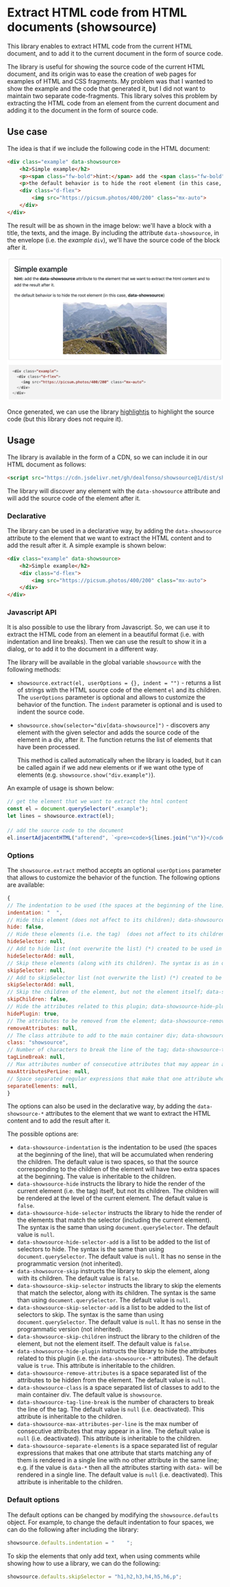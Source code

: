 # Extract HTML code from HTML documents (showsource)

This library enables to extract HTML code from the current HTML document, and to add it to the current document in the form of source code.

The library is useful for showing the source code of the current HTML document, and its origin was to ease the creation of web pages for examples of HTML and CSS fragments. My problem was that I wanted to show the example and the code that generated it, but I did not want to maintain two separate code-fragments. This library solves this problem by extracting the HTML code from an element from the current document and adding it to the document in the form of source code.

## Use case

The idea is that if we include the following code in the HTML document:

```html
<div class="example" data-showsource>
    <h2>Simple example</h2>
    <p><span class="fw-bold">hint:</span> add the <span class="fw-bold">data-showsource</span> attribute to the element that we want to extract the html content and to add the result after it.</p>
    <p>the default behavior is to hide the root element (in this case, <span class="fw-bold">data-showsource</span>)</p>
    <div class="d-flex">
        <img src="https://picsum.photos/400/200" class="mx-auto">
    </div>
</div>
```

The result will be as shown in the image below: we'll have a block with a title, the texts, and the image. By including the attribute `data-showsource`, in the envelope (i.e. the _example_ `div`), we'll have the source code of the block after it.

![Simple example](img/example.png)

Once generated, we can use the library [highlightjs](https://highlightjs.org/) to highlight the source code (but this library does not require it).

## Usage

The library is available in the form of a CDN, so we can include it in our HTML document as follows:

```html
<script src="https://cdn.jsdelivr.net/gh/dealfonso/showsource@1/dist/showsource.min.js"></script>
```

The library will discover any element with the `data-showsource` attribute and will add the source code of the element after it.

### Declarative

The library can be used in a declarative way, by adding the `data-showsource` attribute to the element that we want to extract the HTML content and to add the result after it. A simple example is shown below:

```html
<div class="example" data-showsource>
    <h2>Simple example</h2>
    <div class="d-flex">
        <img src="https://picsum.photos/400/200" class="mx-auto">
    </div>
</div>
```

### Javascript API

It is also possible to use the library from Javascript. So, we can use it to extract the HTML code from an element in a beautiful format (i.e. with indentation and line breaks). Then we can use the result to show it in a dialog, or to add it to the document in a different way.

The library will be available in the global variable `showsource` with the following methods:
- `showsource.extract(el, userOptions = {}, indent = "")` - returns a list of strings with the HTML source code of the element `el` and its children. The `userOptions` parameter is optional and allows to customize the behavior of the function. The `indent` parameter is optional and is used to indent the source code.

- `showsource.show(selector="div[data-showsource]")` - discovers any element with the given selector and adds the source code of the element in a div, after it. The function returns the list of elements that have been processed.

    This method is called automatically when the library is loaded, but it can be called again if we add new elements or if we want othe type of elements (e.g. `showsource.show("div.example")`).

An example of usage is shown below:

```javascript
// get the element that we want to extract the html content
const el = document.querySelector(".example");
let lines = showsource.extract(el);

// add the source code to the document
el.insertAdjacentHTML("afterend", `<pre><code>${lines.join("\n")}</code></pre>`);
```

### Options

The `showsource.extract` method accepts an optional `userOptions` parameter that allows to customize the behavior of the function. The following options are available:

```javascript
{
// The indentation to be used (the spaces at the beginning of the line)
indentation: "  ",
// Hide this element (does not affect to its children); data-showsource-hide or data-showsource-hide="true" to hide the element
hide: false,
// Hide these elements (i.e. the tag)  (does not affect to its children). The syntax is as in querySelector; data-showsource-hide-selector="h1,h2,h3,h4,h5,h6,p" to hide the child elements that match these selectors
hideSelector: null,
// Add to hide list (not overwrite the list) (*) created to be used in the declarative version in the data-showsource-hide-elements-add; has no sense in the programmatic version (not inherited)
hideSelectorAdd: null,
// Skip these elements (along with its children). The syntax is as in querySelector; data-showsource-skip-selector="h1,h2,h3,h4,h5,h6,p" to skip the element that match these selectors
skipSelector: null,
// Add to skipSelector list (not overwrite the list) (*) created to be used in the declarative version in the data-showsource-skip-selector-add; has no sense in the programmatic version (not inherited)
skipSelectorAdd: null,
// Skip the children of the element, but not the element itself; data-showsource-skip-children="true" or simply data-showsource-skip-children to skip the children
skipChildren: false,
// Hide the attributes related to this plugin; data-showsource-hide-plugin="true" or simply data-showsource-hide-plugin to hide the attributes related to this plugin
hidePlugin: true,
// The attributes to be removed from the element; data-showsource-remove-attributes="class style" to remove these attributes from the element
removeAttributes: null,
// The class attribute to add to the main container div; data-showsource-class="showsource myclass" to add the classes "showsource" and "myclass" to the main container div
class: "showsource",
// Number of characters to break the line of the tag; data-showsource-tag-line-break="80" to break the tag in a new line if the tag is longer than 80 characters
tagLineBreak: null,
// Max attributes number of consecutive attributes that may appear in a line; data-showsource-max-attributes-per-line="3" to break the attributes in a new line if there are more than 3 attributes in a row
maxAttributesPerLine: null,
// Space separated regular expressions that make that one attribute whose start matches any of them is rendered in a single line (i.e. no other attribute is rendered in the same line); e.g. if the value is data-* then all the attributes starting with data- will be rendered in a single line
separateElements: null, 
}
```

The options can also be used in the declarative way, by adding the `data-showsource-*` attributes to the element that we want to extract the HTML content and to add the result after it.

The possible options are:
- `data-showsource-indentation` is the indentation to be used (the spaces at the beginning of the line), that will be accumulated when rendering the children. The default value is two spaces, so that the source corresponding to the children of the element will have two extra spaces at the beginning. The value is inheritable to the children.
- `data-showsource-hide` instructs the library to hide the render of the current element (i.e. the tag) itself, but not its children. The children will be rendered at the level of the current element. The default value is `false`.
- `data-showsource-hide-selector` instructs the library to hide the render of the elements that match the selector (including the current element). The syntax is the same than using `document.querySelector`. The default value is `null`.
- `data-showsource-hide-selector-add` is a list to be added to the list of selectors to hide. The syntax is the same than using `document.querySelector`. The default value is `null`. It has no sense in the programmatic version (not inherited).
- `data-showsource-skip` instructs the library to skip the element, along with its children. The default value is `false`.
- `data-showsource-skip-selector` instructs the library to skip the elements that match the selector, along with its children. The syntax is the same than using `document.querySelector`. The default value is `null`.
- `data-showsource-skip-selector-add` is a list to be added to the list of selectors to skip. The syntax is the same than using `document.querySelector`. The default value is `null`. It has no sense in the programmatic version (not inherited).
- `data-showsource-skip-children` instruct the library to the children of the element, but not the element itself. The default value is `false`.
- `data-showsource-hide-plugin` instructs the library to hide the attributes related to this plugin (i.e. the `data-showsource-*` attributes). The default value is `true`. This attribute is inheritable to the children.
- `data-showsource-remove-attributes` is a space separated list of the attributes to be hidden from the element. The default value is `null`.
- `data-showsource-class` is a space separated list of classes to add to the main container div. The default value is `showsource`.
- `data-showsource-tag-line-break` is the number of characters to break the line of the tag. The default value is `null` (i.e. deactivated). This attribute is inheritable to the children.
- `data-showsource-max-attributes-per-line` is the max number of consecutive attributes that may appear in a line. The default value is `null` (i.e. deactivated). This attribute is inheritable to the children.
- `data-showsource-separate-elements` is a space separated list of regular expressions that makes that one attribute that starts matching any of them is rendered in a single line with no other attribute in the same line; e.g. if the value is `data-*` then all the attributes starting with `data-` will be rendered in a single line. The default value is `null` (i.e. deactivated). This attribute is inheritable to the children.

### Default options

The default options can be changed by modifying the `showsource.defaults` object. For example, to change the default indentation to four spaces, we can do the following after including the library:

```javascript
showsource.defaults.indentation = "    ";
```

To skip the elements that only add text, when using comments while showing how to use a library, we can do the following:

```javascript
showsource.defaults.skipSelector = "h1,h2,h3,h4,h5,h6,p";
```